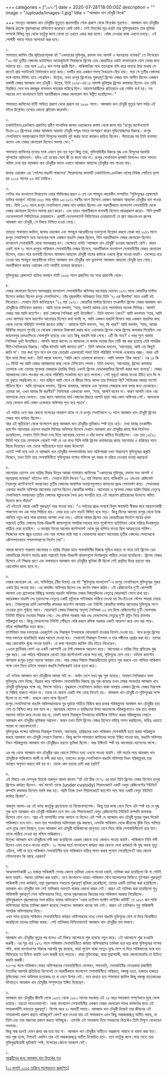 +++
categories = ["১৯৭১"]
date = 2020-07-28T18:00:00Z
description = ""
image = "/uploads/images-1.jpg"
title = "আমজাদ খান চৌধুরী বিতর্ক"

+++
সদ্যমৃত আমজাদ খান চৌধুরীর মৃত্যুতে প্রধানমন্ত্রীর শোক প্রকাশ থেকে বিতর্কের সূত্রপাত। আমজাদ খান চৌধুরীর বিরুদ্ধে প্রত্যক্ষ যুদ্ধাপরাধের অভিযোগ করেছেন কেউ কেউ। সেই বিতর্কের সূত্র ধরেই তার মুক্তিযুদ্ধকালে তার ভূমিকা সম্পর্কে বিভিন্ন সূত্র থেকে যতটুকু জানা গেলো তা এখানে একত্র করা হলো। খোঁজ নেওয়ার কাজ এখনো চলছে। এই পোস্টটি সময়ে সময়ে আপডেট করা হবে।

১.  
শাফায়াত জামিল তাঁর স্মৃতিচারণমূলক বই "একাত্তরের মুক্তিযুদ্ধ, রক্তাক্ত মধ্য আগস্ট ও ষড়যন্ত্রময় নভেম্বর" তে লিখেছেন "৩০ মার্চ তৃতীয় বেঙ্গলের ব্যাটালিয়ন অ্যাডজুট্যান্ট সিরাজকে ব্রিগেড হেড কোয়ার্টারে একটা কনফারেন্সে যোগ দেয়ার জন্য পাঠানো হয়। তার সঙ্গে ১০/১২ জন সশস্ত্র প্রহরী ছিল। পাকিস্তানিরা পথে তাদেরকে বন্দি করে অত্যন্ত ঠাণ্ডা মাথায় সে রাতেই প্রায় সবাইকেই নির্মমভাবে হত্যা করে। দলটির মাত্র একজন সদস্য দৈবক্রমে বেঁচে যায়। পরে সে তৃতীয় বেঙ্গলের সঙ্গে আবার মিলিত হতে পেরেছিল। উল্লেখ্য, তখন রংপুর ব্রিগেডের গুরুত্বপূর্ণ ব্রিগেড মেজর পদে আসীন ছিলেন একজন বাঙ্গালী মেজর আমজাদ খান চৌধুরী। উল্লেখ, তিনি ১৯৭৫-এর ১৫ আগস্ট কুমিল্লার ব্রিগেড কমান্ডার ছিলেন এবং তারি নিয়জিত সেনা দল বঙ্গবন্ধুর বাসভবন পাহারার দায়িত্বে ছিল। আক্রমণকারীদের প্রতিরোধে এরা সেদিন ব্যর্থ হয়। সব সম্ভবের দেশ বাংলাদেশে তিনি পরবর্তীকালে মেজর জেনারেল পদে উন্নীত হয়েছিলেন।"

শাফায়াত জামিলের বইটি সাহিত্য প্রকাশ থেকে প্রকাশ হয় ১৯৯৮ সালে। আমজাদ খান চৌধুরী মৃত্যুর আগ পর্যন্ত এই বইয়ে উল্লেখিত তথ্যের কোনো প্রতিবাদ করেননি।

২.  
ঢাকাটাইমস২৪ডটকমে প্রকাশিত প্রবীণ সাংবাদিক জাফর ওয়াজেদের কলাম থেকে জানা যায় “রংপুর ক্যান্টনমেন্টে বিএম-২৩ ব্রিগেডের মেজর আমজাদ আহমদ চৌধুরী সম্মুখ সমরে অংশগ্রহণ করেন মুক্তিযোদ্ধাদের বিরুদ্ধে। রংপুর সেনানিবাসে অবস্থানকালে তিনি হিন্দুদের ঘরবাড়ি লুট করার মতো কাজেও জড়িত ছিলেন। পঁচাত্তরের পর তিনি ব্যবসায় নামেন এবং মেজর জেনারেল হিসেবে অবসর নেন।“

শাফায়াত জামিলের তথ্যের সঙ্গে এখানে যুক্ত হয় নতুন কিছু তথ্য, মুক্তিবাহিনীর বিরুদ্ধে যুদ্ধ এবং হিন্দুদের ঘরবাড়ি লুটপাটের অভিযোগ। যদিও এই তথ্যের সোর্স কী তা জানা যায় না। রংপুর সেনানিবাস প্রসঙ্গটা মিললেও নামে সামান্য অমিল দেখা যায় আমজাদ খান চৌধুরীর বদলে এখানে আমজাদ আহমেদ চৌধুরীর নাম পাওয়া যায়।

জাফর ওয়াজেদ এর ‘সেইসব বাঙালী পাকসেনা’ শিরোনামের কলামটি ঢাকাটাইমস২৪ডটকম নামের নিউজ পোর্টালে ছাপা হয় ২০১৫ সালের ২৬ মার্চ তারিখে।

৩.  
সেন্টার ফর বাংলাদেশ লিবারেশন ওয়ার স্টাডিজের প্রধান এ এস এম শামছুল আরেফীন সম্পাদিত “মুক্তিযুদ্ধের প্রেক্ষাপটে ব্যক্তির অবস্থান’ বইয়ের ৩৬৩ নম্বর পৃষ্ঠায় ৯৫:১৯৭১ সরণীর অংশ হিসেবে একজন আমজাদ আহমেদ চৌধুরীর নাম পাওয়া যায়। যিনি ১৯৭১ সালে রংপুর সেনানিবাসে মেজর পদে কর্মরত ছিলেন এবং পরবর্তীকালে বাংলাদেশ সেনাবাহিনী থেকে মেজর জেনারেল হিসেবে অবসর গ্রহণ করেন। এবং তারও পরবর্তীকালে ব্যবসায়ী হিসেবে আত্মপ্রকাশ করেন। যিনি প্রপার্টি ডেভেলপমেন্ট লিমিটেডের চেয়ারম্যান। প্রপার্টি ডেভেলপমেন্ট লিমিটেডের চেয়ারম্যানই যে প্রাণ আরএফএল গ্রুপের আমজাদ খান চৌধুরী, সে বিষয়ে নিশ্চিত হওয়া গেছে।

তাছাড়া শাফায়াত জামিল, জাফর ওয়াজেদ এবং শামছুল আরেফীনের তথ্যগুলো বিশ্লেষন করলে বোঝা যায় ১৯৭১ সালে রংপুর সেনানিবাসে অন্য অনেকের সঙ্গে একজন বাঙালি মেজর ছিলেন, যিনি পরবর্তীকালে মেজর জেনারেল হিসেবে বাংলাদেশ সেনাবাহিনী থেকে অবসরপ্রাপ্ত হন। সেক্ষেত্রে নামটা ‘আমজাদ খান চৌধুরী’ হওয়ার সম্ভাবনাই বেশি। কারন একই সঙ্গে ৭১ সালে রংপুরে পাকিস্তান সেনাবাহিনীর মেজর হিসেবে, পরবর্তীকালে বাংলাদেশ সেনাবাহিনীর মেজর জেনারেল হিসেবে, তারও পরে ব্যবসায়ী হিসেবে আমজাদ আহমেদ চৌধুরী নামের কাউকে এখনো খুঁজে পাওয়া যায়নি। সেক্ষেত্রে ধরে নেওয়া যায় শামছুল আরেফীনের বইতে আমজাদ খান চৌধুরীর নাম ভুলবশত আমজাদ আহমেদ চৌধুরী হয়ে গেছে। পরবর্তীকালে জাফর ওয়াজেদ সেই নামটিই ব্যবহার করেছেন।

মুক্তিযুদ্ধের প্রেক্ষাপটে ব্যক্তির অবস্থান বইটি ১৯৯৫ সালে প্রকাশিত হয় সময় প্রকাশনী থেকে।

৪.  
মেজর জেনারেল হিসেবে অবসরপ্রাপ্ত বাংলাদেশ সেনাবাহিনীর অফিসার আনোয়ার হোসেন ১৯৭১ সালে কোয়ার্টার মাস্টার হিসেবে কর্মরত ছিলেন রংপুর সেনানিবাসে। তাঁর যুদ্ধকালীন অভিজ্ঞতা নিয়ে তিনি ’৭১ এর বীরগাঁথা’ নামে একটি বই লিখেছেন। সেখানে তিনি জানিয়েছেন “২২ মার্চ ১৯৭১। কোয়ার্টার মাস্টার হিসেবে তৎকালীন ব্রিগেড মেজর আমজাদ খান চৌধুরীকে টেলিফোন করলাম। আমি তাকে বললাম, ‘স্যার, আপনি আমার চেয়ে পদমর্যাদায় অনেক সিনিয়র। আপনি মেজর আর আমি ক্যাপ্টেন। থার্ড বেঙ্গলের সৈনিকরা খুবই উত্তেজিত’। তিনি বললেন ‘কেন?’ আমি বললঅম ‘স্যার, আমি এখন আপনার সাথে ক্যাপ্টেন আনোয়ার হিসেবে কথা বলছি না, আমি একজন বাঙালি হিসাবে আর একজন বাঙালির কাছ থেকে দেশের পরিস্থিতি সম্পর্কে জানতে চাচ্ছি’। আমাকে তিনি বললেন, ‘বল, কি খবর?’ আমি বললাম, ‘স্যার, আমরা বিবিসির মাধ্যমে শুনেছি যে সেকেন্ড বেঙ্গলকে ডিজআর্ম করার জন্য এখানকার ব্রিগেড থেকে ব্রিগেড কমান্ডার গিয়েছিল এবং জয়দেবপুর রেলক্রসিংয়ে গোলাগুলি হয়েছে এবং এতে কিছু বাঙালি মারা গেছে। এটি কি সত্য? এ খবর শুনে আমার সৈনিকরা খুবই উত্তেজিত। আপনি আরো জানেন যে আমাদের যে কমান্ড ভয়েজ ছিল সেটি বন্ধ করা হয়েছে যেটা সামরিক নীতি-নৈতিকতার বিরুদ্ধে। সঠিক ঘটনাটা আমি জানতে চাই”। তিনি আমাকে বললেন, ‘আনোয়ার, আমি তো কিছুই জানি না’। তার কথা শুনে মনে হল তার ভেতরটা একেবারেই সাদা! তিনি পরিস্থিতি সম্পর্কে একেবারে অজ্ঞ। অথচ এটি ছিল ডাহা মিথ্যা কথা। তিনি আরো বললেন, ‘আমি জেনে তোমাকে জানাবো। আমি বললাম ‘ঠিক আছে’। এর ১৫ কি ২০ মিনিট পর আমি মেজর আমজাদের কাছ থেকে টেলিফোন পেলাম। তিনি বললেন, ‘আনোয়ার, ব্রিগেড কমান্ডার তোমাকে এবং তোমার সুবেদার মেজরকে (হারিছ মিয়া) এখনই ব্রিগেড হেডকোয়ার্টারে রিপোর্ট করার জন্য বলেছে’। মেজর আমজাদের ফোন পাওয়ার পর থেকে পরিস্থিতি সংকটময় মনে হতে লাগলো। সেই মুহূর্তে আমার যাওয়া উচিত হবে কি না তা বুঝতে পারছিলাম না। মনে হচ্ছিল আমি গেলে যে জীবন্ত ফিরে আসব তার নিশ্চয়তা কি? সৈনিকেরা আমার পাশেই দাঁড়িয়ে ছিল। আমি তাদেরকে বললাম, ‘ব্রিগেড কমান্ডার, আমাকে এবং সুবেদার মেজরকে কথা বলার জন্য ডেকেছেন। তোমরা বল, এখন আমার কি করণীয়?’ সৈনিকেরা একবাক্যে বলল, ‘স্যার, আপনি যাবেন না। কারণ আপনি গেলে ওরা আপনাকে মেরে ফেলবে। তারা জানে আমাদের থার্ড বেঙ্গলের রিয়ারে আপনি ছাড়া আর কোন অফিসার নেই। আপনাকে মেরে ফেললে থার্ড বেঙ্গল একেবারে অফিসার শূন্য হয়ে পড়বে’।

এই পর্যায়ে এসে আর কোনো সন্দেহের অবকাশ থাকে না যে রংপুর সেনানিবাসে ৭১ সালে আমজাদ খান চৌধুরী ব্রিগেড মেজর পদে কর্মরত ছিলেন।  
আর এই স্মৃতিচারণ থেকে বাংলাদেশ প্রশ্নে আমজাদ খান চৌধুরীর ভূমিকাও স্পষ্ট হয়ে ওঠে। দেখা যাচ্ছে তৎকালীন ক্যাপ্টেন আনোয়ার হোসেন বাঙালি সিনিয়র অফিসার হিসেবে যেখানে আমজাদ খান চৌধুরীর কাছে দিক নির্দেশনা চেয়েছিলেন, সেখানে তিনি মিথ্যা তথ্য দিয়ে আনোয়ার হোসেন ও তাঁর দলকে থামিয়ে দিয়েছিলেন। এবং তার ১৫/২০ মিনিট পরে তার ফোনালাপ থেকেই স্পষ্ট যে এর মধ্যে তিনি পাকি ব্রিগেড কমান্ডারের কাছে আনোয়ার ও হারিছের নামে বিচার দিয়েছেন এবং ডেকে পাঠিয়েছেন হত্যা করার উদ্দেশ্যে!  
এতেই স্পষ্ট হয়ে ওঠে যে আমজাদ খান চৌধুরীর সমপদমর্যাদার অন্য অফিসাররা যখন সারাদেশে মুক্তিযুদ্ধের প্রস্তুতি নিচ্ছেন, তখন তিনি তার সেনাবাহিনীতে মুক্তিযুদ্ধের পক্ষের শক্তিকে খুন করার বা ধরিয়ে দেওয়ার ব্যবস্থা করছেন!

৫.  
আনোয়ার হোসেন এবং হারিছ মিয়ার উল্লেখ আমরা শাফায়াত জামিলের "একাত্তরের মুক্তিযুদ্ধ, রক্তাক্ত মধ্য আগস্ট ও ষড়যন্ত্রময় নভেম্বর" বইতেও পাই। সেখানে তিনি লিখেন “৩০ মার্চ দিবাগত রাতে পাকিস্তানি ২৫ এফএফ রেজিমেন্ট সৈয়দপুর ক্যান্টনমেন্টে অবস্থানরত তৃতীয় বেঙ্গলের আবাসিক অবস্থানগুলোতে কামানের প্রচণ্ড গোলাবর্ষণ করে। সেখানকার একমাত্র বাঙালি অফিসার আনোয়ার হোসেন ছিলেন কোয়ার্টার মাস্টার। আনোয়ার ও সুবেদার মেজর হারিস মিয়ার নেতৃত্বে সেনানিবাসে অবস্থানরত তৃতীয় বেঙ্গলের স্বল্পসংখ্যক সৈন্য দ্রুত সংগঠিত হয়ে এই আক্রমণ প্রতিরোধের উদ্দেশ্যে অমিত বিক্রমে রুখে দাঁড়ান”  
এই বইতেই আরো একটি গুরুত্বপূর্ণ খবর পাওয়া যায়। “এ পর্যায়ের প্রচণ্ড সংঘর্ষে বিপুল ক্ষয়ক্ষতি স্বীকার করে আক্রমণকারী পাকসেনা দল এক সময় পিছিয়ে যায়। ভোর হয়ে এলে লড়াই স্তিমিত হয়ে পড়ে। কিন্তু দিনের আলোয় রংপুর থেকে ট্যাঙ্ক আনিয়ে নতুন করে পাক হামলার আশঙ্কা দেখা দেয়। এদিকে আবার ব্রিগেড হেড কোয়ার্টারের নির্দেশে মার্চের প্রথম সপ্তাহেই তৃতীয় বেঙ্গলের ট্যাঙ্ক-বিধ্বংসী কামানগুলো সামরিক মহড়ার নামে সুকৌশলে ব্যাটালিয়ন থেকে সরিয়ে দিনাজপুরে পাঠিয়ে দেয়া হয়েছিল। এ অবস্থায় দিনের আলোয় ক্যান্টনমেন্ট থেকে যুদ্ধ চালিয়ে যাওয়া ছিল আত্মহত্যার শামিল। নিজেদের পক্ষে প্রচুর হতাহত এবং শত্রু পক্ষের ভারি অস্ত্র ও লোকবলের কারণে আনোয়ার তৃতীয় বেঙ্গলের সেনাদেরকে কৌশলগতভাবে পশ্চাদপসরণের নির্দেশ দেয়”।

আমরা জানতে পারলাম আনোয়ার ও হারিছ মিয়ারা যাতে পাকবাহিনীর বিরুদ্ধে সুবিধে করতে না পারে তাই ব্রিগেড হেড কোয়ার্টারের নির্দেশে মার্চের প্রথম সপ্তাহেই ট্যাঙ্ক-বিধ্বংসী কামানগুলো দিনাজপুরে পাঠিয়ে দেওয়া হয়েছিলো। ব্রিগেড মেজর হিসেবে এই সিদ্ধান্ত গ্রহণ এবং বাস্তবায়নে আমজাদ খান চৌধুরীর ভূমিকা কী ছিলো সেই প্রশ্নটার উত্তর হয়তো আর কোনোদিন জানা যাবে না।

৬.  
মেজর জেনারেল কে. এম. সফিউল্লাহ্ (বীর উত্তম) এর বই “মুক্তিযুদ্ধে বাংলাদেশ”-এ রংপুর সেনানিবাসে মুক্তিযুদ্ধের শুরুর একটা চিত্র পাওয়া যায়। এর কমান্ডিং অফিসার ছিলেন লেঃ কর্নেল ফজল করিম। এই রেজিমেন্টের দু’টি কোম্পানী আলফা এবং ব্র্যাভোকে বিচ্ছিন্ন অবস্থায় বাঙালি অফিসার মেজর নিজামুদ্দিনের নেতৃত্বে ঘোড়াঘাটে ফেলে রাখা হয়। আরেকজন বাঙালি লেঃ মুখলেসের নেতৃত্বে একটি প্লাটুনকে গাইবান্ধায় পাঠিয়ে দেওয়া হয় ভিএইচএফ স্টেশন পাহারা দেয়ার জন্য। সৈয়দপুরের চার্লি কোম্পানীর কমাণ্ডার ক্যাপ্টেন আশরাফ এবং ইউনিট কোয়ার্টার মাস্টার আনোয়ার মুক্তিযুদ্ধে অংশ নেওয়ার প্ল্যান গুছিয়ে আনে। ঘোড়াঘাটে মেজর নিজামের অনুগত সৈনিকরা ২৩ তম ফিল্ড রেজিমেন্টের দু’টি গোলন্দাজ ইউনিট উড়িয়ে দেওয়ার সিদ্ধান্ত নেয়। লেঃ রফিক সরকার আর লেঃ মোখলেসের নেতৃত্বে দু’টি প্লাটুন নিয়ে হামলার পরিকল্পনা হয়। কিন্তু মোখলেসের ইউনিট পৌঁছতে দেরি করলে রফিক সরকার একাই আক্রমণ করে এবং ধরা পড়ে। তাঁকে পাকিস্তানীরা হত্যা করে।  
ব্যাটালিয়ন সদর দফতরের এডজুটেন্ট লেঃ সিরাজুল ইসলামকে ঘোড়াঘাটে যাওয়ার নির্দেশ দেওয়া হয়। পথে রংপুর ব্রিগেড সদর দফতরে যাত্রাবিরতি করার আদেশ দেওয়া হয়। সেখানেই সিরাজুল ইসলাম ও তার সঙ্গীদের গ্রেপ্তার করা হয়। তাদের আর কোনোদিন খুঁজে পাওয়া যায়নি। যে কথা শাফায়াত জামিল তাঁর বইতে লিখেছেন।  
২৬তম ফ্রন্টিয়ার ফোর্স এর একটি কোম্পানী ৩য় ইস্ট বেঙ্গলকে আক্রমণ করে। আনোয়ার ও হারিছ মিয়া প্রতিরোধ যুদ্ধ শুরু করে। এক পর্যায়ে পরিবারকে রেখেই তারা ক্যান্টনমেন্ট থেকে সরে যায়, মুক্তিযুদ্ধে যোগ দেয়। ওদিকে ক্যাপ্টেন আশরাফ রংপুর-বগুড়া সড়কে অবস্থান নেয়। আর মেজর নিজাম সিদ্ধান্তহীনতায় ভুগতে শুরু করলে এবং পালিয়ে পাকিস্তান পক্ষে যোগ দিতে চাইলে সাধারণ বাঙালি সৈনিকেরাই তাকে হত্যা করে।

এই বর্ণনায় আমজাদ খান চৌধুরীকে আমরা পাই না। অর্থাৎ দেশে যখন যুদ্ধ শুরু হয়েছে। সাধারণ সৈনিকরাও যখন মুক্তিযুদ্ধে যোগ দিচ্ছে, বিদ্রোহ করে পাকিস্তান সেনাবাহিনীর বিরুদ্ধে যুদ্ধ শুরু করেছে তখন মেজর পদকর্তার আমজাদ খান চৌধুরী মুক্তিযুদ্ধের পক্ষে নয়, বিপক্ষে সক্রিয়। যুদ্ধকালে সেনানিবাসে কর্মরত থাকা অবস্থায় একজন ব্রিগেড মেজর নিরপেক্ষ বা নিষ্ক্রিয় থাকতে পারেন না। তাকে যে কোনো একটি পক্ষ বেছে নিতেই হয়। আমজাদ খান চৌধুরী যে মুক্তিযুদ্ধের পক্ষে ছিলো না তা স্পষ্ট। তাহলে কোন পক্ষে ছিলো?  
রংপুর সেনানিবাসের বাঙালি অফিসারদেরকে দূর দূরান্তে পাঠিয়ে নিষ্ক্রিয় করে রাখার পরিকল্পনায় আমজাদ খান চৌধুরীর হাত নেই তা নিশ্চিত করে বলা যাবে না। আনোয়ার হোসেন ও হারিছদের উপর আক্রমণের পরিকল্পনাতেও তার হাত থাকার সম্ভাবনা বাতিল করে দেওয়া যায় না, যেমনি যায়না সিরাজুল ইসলামের বাহিনীকে নিশ্চিহ্ন করার পরিকল্পনার পেছনে আমজাদ খান চৌধুরীর ভূমিকার সম্ভাবনা। কারন তখন তিনি ব্রিগেড মেজর হিসেবে দায়িত্ব পালন করছিলেন, দায়িত্ব এড়াতে পারেন না কোনোভাবেই।  
মুক্তিযুদ্ধের পক্ষের অফিসার সিরাজুল ইসলাম, আনোয়ার, হারিছদের যখন পাকিস্তান সেনাবাহিনী হত্যা করার পরিকল্পনা করছে আমজাদ খান চৌধুরী সেখানে নিরাপদ। কিন্তু কর্ণেল শাফায়াত জামিলের ভাষ্যে ইঙ্গিত পাওয়া যায়, বাঙালি অফিসার নিধন পরিকল্পনায় আমজাদ খান চৌধুরীরও হয়তো ভূমিকা ছিলো। আর ইঙ্গিতটা স্পষ্ট হয় আনোয়ার হোসেনের সাক্ষে।

এর পর থেকে আমজাদ খান চৌধুরীর আর কোনো নিশ্চিত তথ্য এখনো পাওয়া যায়নি। যদি মার্চের পরে আমজাদ খান চৌধুরীকে পাকিস্তানে বদলী বা বন্দী করা হয়ও, তাহলেও রংপুর সেনানিবাসে বাঙালি অফিসার নিধন পরিকল্পনায় তার অবস্থান অনুমান করতে কষ্ট হয় না। তাকে কেন হত্যার চেষ্টা করা হয়নি?

৬.  
এই বিষয়ে এক ফেসবুক বিতর্কে নাজমুল আলম জানান “হ্যাঁ এটা ঠিক যে ৭১ এর মার্চে তিনি ব্রিগেড মেজর হিসেবে রংপুর ব্রিগেডে কর্মরত ছিলেন। মার্চ মাসেই তাকে (under custody) শিয়ালকোটে একটি বেলুচ রেজিমেন্টের ইউনিটে কম্পানি কমান্ডার হিসেবে বদলি করা হয়। আমি নিজে তখন শিয়ালকোটে ক্যাপ্টেন পদে অন্য একটি বেলুচ ইউনিটে কর্মরত ছিলাম”।

নাজমুল আলম-এর এই ভাষ্য কতটুকু গ্রহণযোগ্য তা বিবেচনাসাপেক্ষ। কিন্তু তার ভাষ্য মেনে নিলে এটা স্পষ্ট হয় যে যুদ্ধ শুরু হলে আমজাদ খান চৌধুরী পাকিস্তান চলে যান এবং শিয়ালকোটে বেলুচ রেজিমেন্টের ইউনিটে কম্পানি কমান্ডার হিসেবে যোগ দেন। আর এই অসমর্থিত ভাষ্য আমলে না নিলেও এটা স্পষ্ট যে আমজাদ খান চৌধুরী যুদ্ধের শুরুর দিকেই পাকিস্তানে চলে যান। যখন তার পদমর্যাদার অফিসাররা যুদ্ধ করছেন, এমনকি পাকিস্তান থেকে জীবনের ঝুঁকি নিয়ে পালিয়ে এসে যুদ্ধে যোগ দিচ্ছেন, তখন আমজাদ খান চৌধুরী পাকিস্তানের আনুগত্য মেনে নিয়ে পাকি সেনাবাহিনীতেই রয়ে যান। তাকে পাঠিয়ে দেওয়া হয় পশ্চিম পাকিস্তানে।  
উল্লেখ্য আমজাদ খান চৌধুরীকে বন্দী করা হয়েছিলো এরকম কোনো তথ্য কোথাও পাওয়া যায়নি। পাকিস্তানে তিনি বন্দী ছিলেন এমন তথ্যও পাওয়া যায়নি। ৭১ সালের মার্চে বাংলাদেশে কর্মরত আর কোনো সেনা কর্মকর্তা কি যুদ্ধ অথবা মৃত্যু এড়িয়ে, বন্দী না হয়ে পাকিস্তান সেনাবাহিনীর হয়ে পাকিস্তানে দায়িত্ব পালন করার সুযোগ পেয়েছিলেন? আর কোনো সৌভাগ্যবান কি আছে এরকম?

৭.  
আত্মসমর্পনকারী ৯৩ হাজার পাকিস্তানী সেনার কোনো তালিকা এখনো পাওয়া যায়নি, তালিকা করা হয়েছিলো কি না সেটাই জানা যায়নি। সম্ভবত তালিকা করা হয়নি। তবে বাংলাদেশ-ভারত-পাকিস্তান যৌথ আলোচনার ভিত্তিতে দুইশজন গুরুত্বপূর্ণ পাকিস্তানী সেনা কর্মকর্তা, যারা যুদ্ধাপরাধে সবচেয়ে গুরুত্বপূর্ণ ভূমিকা রেখেছিলো, তাদের একটি তালিকা করা হয়েছিলো। আমজাদ খান চৌধুরীর নাম সেই তালিকায় অবশ্যই থাকার কোনো কারন নেই। কারন এই তালিকা করা হয়েছিলো শুধু পাকিস্তানী গুরুত্বপূর্ণ সেনা অফিসারদের নিয়ে, যাদের যুদ্ধাপরাধের বিচারের ভার পাকিস্তান সরকার নিয়েছিলো।  
মুক্তিযুদ্ধকালে যুদ্ধাপরাধের সঙ্গে জড়িত থাকার অভিযোগে 'ওয়ার ক্রাইমস ফ্যাক্টস ফাইন্ডিং কমিটি' যে ১৫৯৭ জন পাকি অফিসারের নামের তালিকা প্রকাশ করেছে সেখানেও আমজাদ খানের নাম নেই। কারন এই তালিকাও শুধু পাকিস্তানী সামরিক অফিসারদের নিয়ে।  
এখন সময় হয়েছে পাকিস্তান সেনাবাহিনীতে কর্মরত অফিসারদের মধ্যে যেসব বাঙালি মুক্তিযুদ্ধে যোগ না দিয়ে বিরোধীতা করেছিলো তাদের তালিকা করার। সেই তালিকায় নিশ্চিতভাবেই আমজাদ খান চৌধুরীর নাম থাকবে।

৮.  
আমজাদ খান চৌধুরীর মৃত্যুর পর হলেও এই বিষয়ে আলোচনা শুরু হয়েছে নতুন করে। এই আলোচনা শুরু হওয়াটা জরুরী। এর সূত্র ধরে ১৯৭১ সালে পাকিস্তান সেনাবাহিনীতে কর্মরত অফিসারদের তালিকা ধরে ধরে কারা মুক্তিযুদ্ধের পক্ষের শক্তি, কারা বাংলাদেশের বিরুদ্ধে সরাসরি যুদ্ধ করেছে, কারা সুযোগ থাকা সত্ত্বেও যুদ্ধে যোগ না দিয়ে পাকিস্তানের সঙ্গে হাত মিলিয়েছে তা চিহ্নিত করাটা এখন জরুরী হয়ে পড়েছে। কারা মুক্তিযোদ্ধা, কারা যুদ্ধাপরাধী, কারা কোলাবোরেটর তা চিহ্নিত করাটা জরুরী।  
৭৩-৭৪ সালে পাকিস্তান ফেরত অফিসারদের সেনাবাহিনীতে যোগদান, পদাবনতি, সেনাবাহিনীর ভেতরকার রাজনীতি ইত্যাদির সরাসরি প্রতিক্রিয়া হিসেবেই যে পরবর্তীকালে বাংলাদেশ সেনাবাহিনীতে অস্থিরতা, বঙ্গবন্ধু হত্যা, হাজারে হাজারে মুক্তিযোদ্ধা সেনা অফিসার হত্যাকাণ্ড তা না মেনে উপায় নেই। মনে রাখতে হবে শাফায়াত জামিল কিন্তু বঙ্গবন্ধু হত্যাকাণ্ডের ঘটনাতেও আমজাদ খান চৌধুরীর সম্পৃক্ততার ইঙ্গিত দিয়েছেন।

৯.  
আমজাদ খান চৌধুরীর জীবনী থেকে ১৯৫৬ থেকে ১৯৮১ সালের মধ্যকার এই ২৫ বছর সময়কাল সম্পূর্ণভাবে মুছে ফেলা হয়েছে। হয়তো সচেতনভাবেই। অথচ বাংলাদেশ সেনাবাহিনীর একজন মেজর জেনারেল পদের কর্মকর্তার জন্য এই সময়কালটিই সবচেয়ে গুরুত্বপূর্ণ। বিশেষ করে ৭১ পরবর্তী সময়ে। আমজাদ খান চৌধুরী নিজেই তার জীবনের এই সময়কালটা প্রকাশ করতে অনিচ্ছুক? কেন? ধরে নেওয়া যায় এই সময়কালে এমন কিছু অন্ধকারাচ্ছন্ন অতীত আছে, যা তিনি এবং তার স্বজনেরা প্রকাশ করতে অনিচ্ছুক। এমনকি এই সময়কাল নিয়ে সবধরনের বিতর্কেও তিনি নিশ্চুপ থেকেছেন সবসময়।  
কিন্তু অন্ধ হলেই যেমন প্রলয় বন্ধ হয়ে যায় না। আমজাদ খান চৌধুরীর অতীতও অপ্রকাশ্য থাকবে না ধারনা করা যায়। মাত্র শুরু হলো, নিশ্চয়ই একদিন তার এই অন্ধকারাচ্ছন্ন অতীত উন্মোচিত হবে। তবে যতটুকু জানা গেছে তাতে তার মুক্তিযুদ্ধবিরোধী ভূমিকাই স্পষ্ট, সন্দেহের কোনো অবকাশ নেই।

১.  
[আগ্রহীদের জন্য আমজাদ খান বিতর্কের সূত্র](http://www.sachalayatan.com/yhoque/54727)

[\[১২ জুলাই ২০১৫ তারিখে সচলায়তনে প্রকাশিত\]](http://www.sachalayatan.com/nazrul_islam/54742)